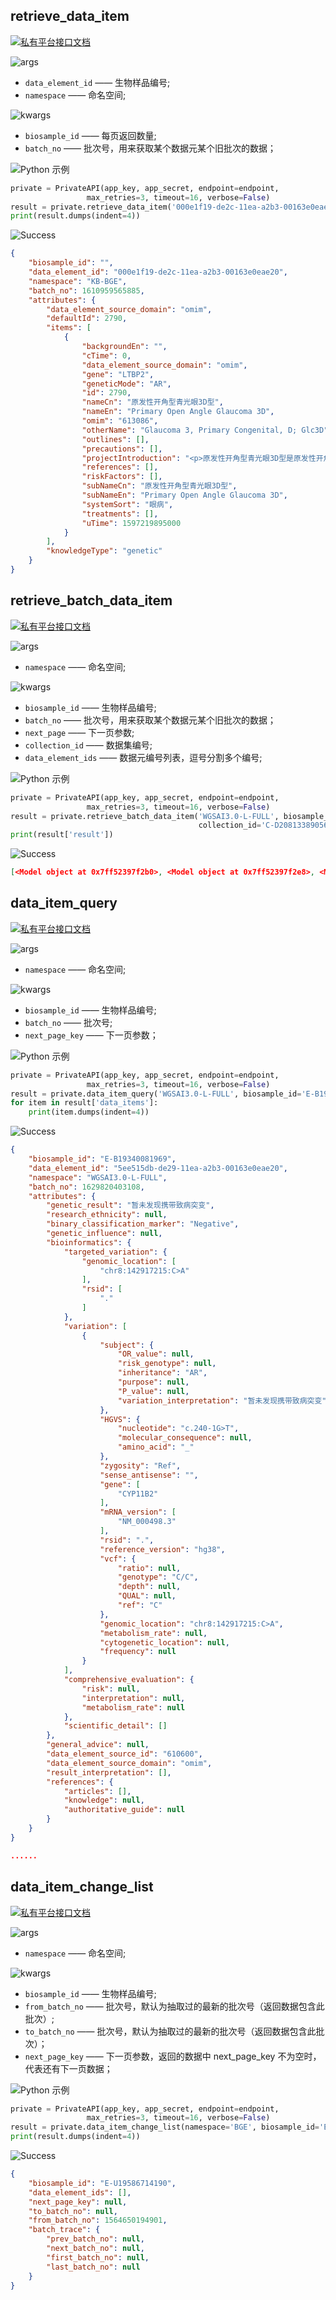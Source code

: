 ## retrieve_data_item

[![私有平台接口文档](https://img.shields.io/badge/私有平台接口文档-lightgrey)](https://api.private.omgut.com/doc/#/data-element/data-item/readme)


![args](https://img.shields.io/badge/请求参数-args-blue)

* `data_element_id` —— 生物样品编号;
* `namespace` —— 命名空间;

![kwargs](https://img.shields.io/badge/请求参数-kwargs-blue)

* `biosample_id` —— 每页返回数量;
* `batch_no` —— 批次号，用来获取某个数据元某个旧批次的数据；


![Python 示例](https://img.shields.io/badge/示例-Python-lightgrey)

```python
private = PrivateAPI(app_key, app_secret, endpoint=endpoint,
                 max_retries=3, timeout=16, verbose=False)
result = private.retrieve_data_item('000e1f19-de2c-11ea-a2b3-00163e0eae20', 'KB-BGE')
print(result.dumps(indent=4))
```


![Success](https://img.shields.io/badge/Output-Success-green)

```json
{
    "biosample_id": "",
    "data_element_id": "000e1f19-de2c-11ea-a2b3-00163e0eae20",
    "namespace": "KB-BGE",
    "batch_no": 1610959565885,
    "attributes": {
        "data_element_source_domain": "omim",
        "defaultId": 2790,
        "items": [
            {
                "backgroundEn": "",
                "cTime": 0,
                "data_element_source_domain": "omim",
                "gene": "LTBP2",
                "geneticMode": "AR",
                "id": 2790,
                "nameCn": "原发性开角型青光眼3D型",
                "nameEn": "Primary Open Angle Glaucoma 3D",
                "omim": "613086",
                "otherName": "Glaucoma 3, Primary Congenital, D; Glc3D",
                "outlines": [],
                "precautions": [],
                "projectIntroduction": "<p>原发性开角型青光眼3D型是原发性开角型青光眼的一种亚型，主要临床表现为出生或幼儿期眼内压力明显增加、大眼球（牛眼）和角膜水肿。它是由于小梁网以及前房角发育缺陷导致的房水引流不畅。</p>",
                "references": [],
                "riskFactors": [],
                "subNameCn": "原发性开角型青光眼3D型",
                "subNameEn": "Primary Open Angle Glaucoma 3D",
                "systemSort": "眼病",
                "treatments": [],
                "uTime": 1597219895000
            }
        ],
        "knowledgeType": "genetic"
    }
}
```


## retrieve_batch_data_item

[![私有平台接口文档](https://img.shields.io/badge/私有平台接口文档-lightgrey)](https://api.private.omgut.com/doc/#/data-element/data-item/data-item-batch)


![args](https://img.shields.io/badge/请求参数-args-blue)

* `namespace` —— 命名空间;

![kwargs](https://img.shields.io/badge/请求参数-kwargs-blue)

* `biosample_id` —— 生物样品编号;
* `batch_no` —— 批次号，用来获取某个数据元某个旧批次的数据；
* `next_page` —— 下一页参数;
* `collection_id` —— 数据集编号;
* `data_element_ids` —— 数据元编号列表，逗号分割多个编号;




![Python 示例](https://img.shields.io/badge/示例-Python-lightgrey)

```python
private = PrivateAPI(app_key, app_secret, endpoint=endpoint,
                 max_retries=3, timeout=16, verbose=False)
result = private.retrieve_batch_data_item('WGSAI3.0-L-FULL', biosample_id='E-B19340081969',
                                          collection_id='C-D20813389056')
print(result['result'])
```


![Success](https://img.shields.io/badge/Output-Success-green)

```json
[<Model object at 0x7ff52397f2b0>, <Model object at 0x7ff52397f2e8>, <Model object at 0x7ff52397f320>, <Model object at 0x7ff52397f358>, <Model object at 0x7ff52397f390>, <Model object at 0x7ff52397f3c8>, <Model object at 0x7ff52397f400>, <Model object at 0x7ff52397f438>, <Model object at 0x7ff52397f470>, <Model object at 0x7ff52397f4a8>, <Model object at 0x7ff52397f4e0>]
```


## data_item_query

[![私有平台接口文档](https://img.shields.io/badge/私有平台接口文档-lightgrey)](https://api.private.omgut.com/doc/#/data-element/data-item/query)


![args](https://img.shields.io/badge/请求参数-args-blue)

* `namespace` —— 命名空间;

![kwargs](https://img.shields.io/badge/请求参数-kwargs-blue)

* `biosample_id` —— 生物样品编号;
* `batch_no` —— 批次号;
* `next_page_key` —— 下一页参数；


![Python 示例](https://img.shields.io/badge/示例-Python-lightgrey)

```python
private = PrivateAPI(app_key, app_secret, endpoint=endpoint,
                 max_retries=3, timeout=16, verbose=False)
result = private.data_item_query('WGSAI3.0-L-FULL', biosample_id='E-B19340081969', batch_no='1629820403108')
for item in result['data_items']:
    print(item.dumps(indent=4))
```


![Success](https://img.shields.io/badge/Output-Success-green)

```json
{
    "biosample_id": "E-B19340081969",
    "data_element_id": "5ee515db-de29-11ea-a2b3-00163e0eae20",
    "namespace": "WGSAI3.0-L-FULL",
    "batch_no": 1629820403108,
    "attributes": {
        "genetic_result": "暂未发现携带致病突变",
        "research_ethnicity": null,
        "binary_classification_marker": "Negative",
        "genetic_influence": null,
        "bioinformatics": {
            "targeted_variation": {
                "genomic_location": [
                    "chr8:142917215:C>A"
                ],
                "rsid": [
                    "."
                ]
            },
            "variation": [
                {
                    "subject": {
                        "OR_value": null,
                        "risk_genotype": null,
                        "inheritance": "AR",
                        "purpose": null,
                        "P_value": null,
                        "variation_interpretation": "暂未发现携带致病突变"
                    },
                    "HGVS": {
                        "nucleotide": "c.240-1G>T",
                        "molecular_consequence": null,
                        "amino_acid": "_"
                    },
                    "zygosity": "Ref",
                    "sense_antisense": "",
                    "gene": [
                        "CYP11B2"
                    ],
                    "mRNA_version": [
                        "NM_000498.3"
                    ],
                    "rsid": ".",
                    "reference_version": "hg38",
                    "vcf": {
                        "ratio": null,
                        "genotype": "C/C",
                        "depth": null,
                        "QUAL": null,
                        "ref": "C"
                    },
                    "genomic_location": "chr8:142917215:C>A",
                    "metabolism_rate": null,
                    "cytogenetic_location": null,
                    "frequency": null
                }
            ],
            "comprehensive_evaluation": {
                "risk": null,
                "interpretation": null,
                "metabolism_rate": null
            },
            "scientific_detail": []
        },
        "general_advice": null,
        "data_element_source_id": "610600",
        "data_element_source_domain": "omim",
        "result_interpretation": [],
        "references": {
            "articles": [],
            "knowledge": null,
            "authoritative_guide": null
        }
    }
}

......

```


## data_item_change_list

[![私有平台接口文档](https://img.shields.io/badge/私有平台接口文档-lightgrey)](https://api.private.omgut.com/doc/#/data-element/data-item/changelist)


![args](https://img.shields.io/badge/请求参数-args-blue)

* `namespace` —— 命名空间;

![kwargs](https://img.shields.io/badge/请求参数-kwargs-blue)

* `biosample_id` —— 生物样品编号;
* `from_batch_no` —— 批次号，默认为抽取过的最新的批次号（返回数据包含此批次）;
* `to_batch_no` —— 批次号，默认为抽取过的最新的批次号（返回数据包含此批次）；
* `next_page_key` —— 下一页参数，返回的数据中 next_page_key 不为空时，代表还有下一页数据；


![Python 示例](https://img.shields.io/badge/示例-Python-lightgrey)

```python
private = PrivateAPI(app_key, app_secret, endpoint=endpoint,
                 max_retries=3, timeout=16, verbose=False)
result = private.data_item_change_list(namespace='BGE', biosample_id='E-U19586714190', from_batch_no=1564650194901)
print(result.dumps(indent=4))
```


![Success](https://img.shields.io/badge/Output-Success-green)

```json
{
    "biosample_id": "E-U19586714190",
    "data_element_ids": [],
    "next_page_key": null,
    "to_batch_no": null,
    "from_batch_no": 1564650194901,
    "batch_trace": {
        "prev_batch_no": null,
        "next_batch_no": null,
        "first_batch_no": null,
        "last_batch_no": null
    }
}
```